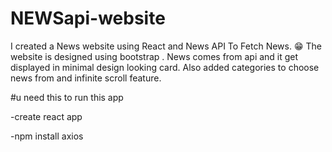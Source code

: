 # NEWSapi-website
I created a News website using React and News API To Fetch News. 😁 The website is designed using bootstrap . News comes from api and it get displayed in minimal design looking card. Also added categories to choose news from and infinite scroll feature.


#u need this to run this app

-create react app

-npm install axios
